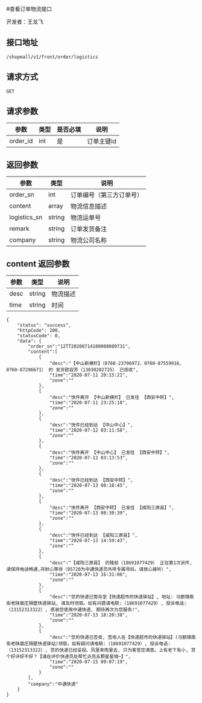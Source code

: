 #查看订单物流接口

开发者：王龙飞

## 接口地址
`/shopmall/v1/front/order/logistics`

## 请求方式
  `GET`
  
## 请求参数

|参数|类型|是否必填|说明|
| - | - | - | - |
|order_id|int|是|订单主键id|

## 返回参数
|参数|类型|说明|
| - | - | - |
| order_sn | int | 订单编号（第三方订单号） |
| content | array | 物流信息描述 |
| logistics_sn | string | 物流运单号 |
| remark | string | 订单发货备注 |
| company | string | 物流公司名称 |

## content 返回参数
|参数|类型|说明|
| - | - | - |
| desc | string | 物流描述 |
| time | string | 时间 |

```
{
    "status": "success",
    "httpCode": 200,
    "statusCode": 0,
    "data": {
        "order_sn":"12TT20200714100000089731",
        "content":[
            {
                "desc":"【中山新横栏】（0760-23706972、0760-87559916、0760-87296671） 的 发货欧容芳（13030202725） 已揽收",
                "time":"2020-07-11 20:15:21",
                "zone":""
            },
            {
                "desc":"快件离开 【中山新横栏】 已发往 【西安中转】",
                "time":"2020-07-11 23:25:18",
                "zone":""
            },
            {
                "desc":"快件已经到达 【中山中心】",
                "time":"2020-07-12 03:11:58",
                "zone":""
            },
            {
                "desc":"快件离开 【中山中心】 已发往 【西安中转】",
                "time":"2020-07-12 03:13:53",
                "zone":""
            },
            {
                "desc":"快件已经到达 【西安中转】",
                "time":"2020-07-13 08:18:45",
                "zone":""
            },
            {
                "desc":"快件离开 【西安中转】 已发往 【咸阳三原县】",
                "time":"2020-07-13 08:30:39",
                "zone":""
            },
            {
                "desc":"快件已经到达 【咸阳三原县】",
                "time":"2020-07-13 14:59:43",
                "zone":""
            },
            {
                "desc":"【咸阳三原县】 的陵前（18691077429） 正在第1次派件, 请保持电话畅通,并耐心等待（95720为中通快递员外呼专属号码，请放心接听）",
                "time":"2020-07-13 16:31:06",
                "zone":""
            },
            {
                "desc":"您的快递已暂存至【快递超市的快递驿站】, 地址: 马额镇南街老陕面庄隔壁快递驿站, 请及时领取。如有问题请电联:（18691077429）, 投诉电话:（13152313322）, 感谢您使用中通快递, 期待再次为您服务!",
                "time":"2020-07-13 18:20:38",
                "zone":""
            },
            {
                "desc":"您的快递已签收, 签收人在【快递超市的快递驿站】(马额镇南街老陕面庄隔壁快递驿站)领取。如有疑问请电联:（18691077429）, 投诉电话:（13152313322）, 您的快递已经妥投。风里来雨里去, 只为客官您满意。上有老下有小, 赏个好评好不好？【请在评价快递员处帮忙点亮五颗星星哦~】",
                "time":"2020-07-15 09:07:19",
                "zone":""
            }
        ],
        "company":"中通快递"
    }
}
```
